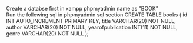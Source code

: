 Create a databse first in xampp phpmyadmin name as "BOOK" <br>
Run the following sql in phpmyadmin sql section CREATE TABLE books ( id INT AUTO_INCREMENT PRIMARY KEY, title VARCHAR(20) NOT NULL, author VARCHAR(20) NOT NULL, yearofpublication INT(11) NOT NULL, genre VARCHAR(20) NOT NULL );
